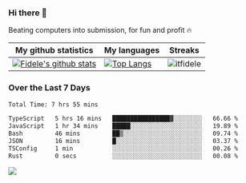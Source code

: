 ### Hi there 👋
<p>Beating computers into submission, for fun and profit 🔥</p>

|My github statistics|My languages|Streaks|
|-|-|-|
|[![Fidele's github stats](https://github-readme-stats.vercel.app/api?username=itfidele&count_private=true&show_icons=true&theme=dark&hide_title=true)](https://github.com/itfidele)|[![Top Langs](https://github-readme-stats.vercel.app/api/top-langs/?username=itfidele&show_icons=true&langs_count=8&theme=dark&layout=compact&hide_title=true)](https://github.com/itfidele)|![itfidele](https://github-readme-streak-stats.herokuapp.com/?user=itfidele&theme=dark)

### Over the Last 7 Days
<!--START_SECTION:waka-->

```txt
Total Time: 7 hrs 55 mins

TypeScript   5 hrs 16 mins   ████████████████▓░░░░░░░░   66.66 %
JavaScript   1 hr 34 mins    █████░░░░░░░░░░░░░░░░░░░░   19.89 %
Bash         46 mins         ██▒░░░░░░░░░░░░░░░░░░░░░░   09.74 %
JSON         16 mins         █░░░░░░░░░░░░░░░░░░░░░░░░   03.37 %
TSConfig     1 min           ░░░░░░░░░░░░░░░░░░░░░░░░░   00.26 %
Rust         0 secs          ░░░░░░░░░░░░░░░░░░░░░░░░░   00.08 %
```

<!--END_SECTION:waka-->



![](https://komarev.com/ghpvc/?username=itfidele)
